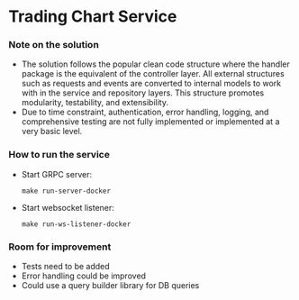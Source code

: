 # Trading Chart Service

### Note on the solution

- The solution follows the popular clean code structure 
where the handler package is the equivalent of the controller 
layer. All external structures such as requests and events 
are converted to internal models to work with in the service 
and repository layers. 
This structure promotes modularity, testability, and extensibility. 
- Due to time constraint, authentication, error handling, logging, and
  comprehensive testing are not fully implemented or implemented at a very basic level.

### How to run the service


- Start GRPC server:

    `make run-server-docker`


- Start websocket listener:

    `make run-ws-listener-docker`

### Room for improvement

- Tests need to be added
- Error handling could be improved
- Could use a query builder library for DB queries 

